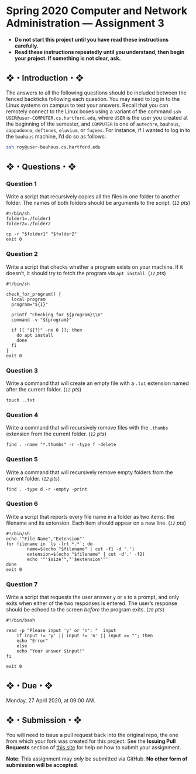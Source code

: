 # Spring 2020 Computer and Network Administration — Assignment 3

* **Do not start this project until you have read these instructions carefully.**  
* **Read these instructions repeatedly until you understand, then begin your project. If something is not clear, ask.**  

## ❖・Introduction・❖
The answers to all the following questions should be included between the fenced backticks following each question. You may need to log in to the Linux systems on campus to test your answers. Recall that you can remotely connect to the Linux boxes using a variant of the command `ssh USER@user-COMPUTER.cs.hartford.edu`, where `USER` is the user you created at the beginning of the semester, and `COMPUTER` is one of `autechre`, `bauhaus`, `cappadonna`, `deftones`, `eluvium`, or `fugees`. For instance, if I wanted to log in to the `bauhaus` machine, I’d do so as follows:

```bash
ssh roy@user-bauhaus.cs.hartford.edu
```

## ❖・Questions・❖

### Question 1
Write a script that recursively copies all the files in one folder to another folder. The names of both folders should be arguments to the script. (_`12` pts_)

```
#!/bin/sh
folder1=./folder1
folder2=./folder2

cp -r "$folder1" "$folder2"
exit 0
```

### Question 2
Write a script that checks whether a program exists on your machine. If it doesn’t, it should try to fetch the program via `apt install`. (_`12` pts_)

```
#!/bin/sh

check_for_program() {
  local program 
  program="${1}"

  printf "Checking for ${program}\\n"
  command -v "${program}"

  if [[ "${?}" -ne 0 ]]; then
    do apt install
    done
  fi 
}
exit 0
```

### Question 3
Write a command that will create an empty file with a `.txt` extension named after the current folder. (_`12` pts_)

```
touch ..txt
```

### Question 4
Write a command that will recursively remove files with the `.thumbs` extension from the current folder. (_`12` pts_)

```
find . -name "*.thumbs" -r -type f -delete
```

### Question 5
Write a command that will recursively remove empty folders from the current folder. (_`12` pts_)

```
find . -type d -r -empty -print
```

### Question 6
Write a script that reports every file name in a folder as two items: the filename and its extension. Each item should appear on a new line. (_`12` pts_)

```
#!/bin/sh
echo '"File Name","Extension"'
for filename in `ls -lrt *.*`; do
        name=$(echo "$filename" | cut -f1 -d '.')
        extension=$(echo "$filename" | cut -d'.' -f2)
        echo '"'$size'","'$extension'"'
done
exit 0
```

### Question 7
Write a script that requests the user answer `y` or `n` to a prompt, and only exits when either of the two responses is entered. The user’s response should be echoed to the screen _before_ the program exits. (_`28` pts_)

```
#!/bin/bash

read -p "Please input 'y' or 'n': "  input
	if input != 'y' || input != 'n' || input == ""; then
	echo "Error"
	else
	echo "Your answer $input!"
fi

exit 0
```

## ❖・Due・❖
Monday, 27 April 2020, at 09:00 AM.

## ❖・Submission・❖
You will need to issue a pull request back into the original repo, the one from which your fork was created for this project. See the **Issuing Pull Requests** section of [this site](http://code-warrior.github.io/tutorials/git/github/index.html) for help on how to submit your assignment.

**Note**: This assignment may *only* be submitted via GitHub. **No other form of submission will be accepted**.
